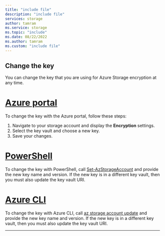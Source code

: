 ```yaml
---
title: "include file"
description: "include file"
services: storage
author: tamram
ms.service: storage
ms.topic: "include"
ms.date: 08/22/2022
ms.author: tamram
ms.custom: "include file"
---
```


## Change the key

You can change the key that you are using for Azure Storage encryption at any time.

# [Azure portal](#tab/portal)

To change the key with the Azure portal, follow these steps:

1. Navigate to your storage account and display the **Encryption** settings.
1. Select the key vault and choose a new key.
1. Save your changes.

# [PowerShell](#tab/powershell)

To change the key with PowerShell, call [Set-AzStorageAccount](/powershell/module/az.storage/set-azstorageaccount) and provide the new key name and version. If the new key is in a different key vault, then you must also update the key vault URI.

# [Azure CLI](#tab/azure-cli)

To change the key with Azure CLI, call [az storage account update](/cli/azure/storage/account#az-storage-account-update) and provide the new key name and version. If the new key is in a different key vault, then you must also update the key vault URI.

---
